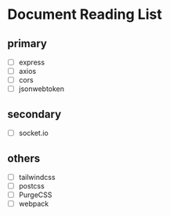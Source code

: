 # Document Reading List

## primary

- [ ] express
- [ ] axios
- [ ] cors
- [ ] jsonwebtoken

## secondary

- [ ] socket.io

## others

- [ ] tailwindcss
- [ ] postcss
- [ ] PurgeCSS 
- [ ] webpack
